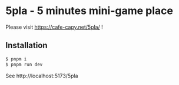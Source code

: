 # 5pla - 5 minutes mini-game place

Please visit https://cafe-capy.net/5pla/ !

## Installation

```s
$ pnpm i
$ pnpm run dev
```

See http://localhost:5173/5pla
